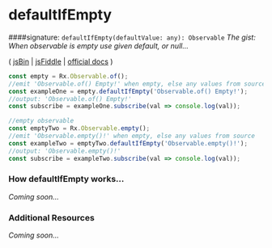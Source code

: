 # defaultIfEmpty
####signature: `defaultIfEmpty(defaultValue: any): Observable`
*The gist: When observable is empty use given default, or null...*

( [jsBin](http://jsbin.com/ricotitasu/1/edit?js,console) | [jsFiddle](https://jsfiddle.net/btroncone/8ex96cov/) | [official docs](http://reactivex.io/rxjs/class/es6/Observable.js~Observable.html#instance-method-defaultIfEmpty) )

```js
const empty = Rx.Observable.of();
//emit 'Observable.of() Empty!' when empty, else any values from source
const exampleOne = empty.defaultIfEmpty('Observable.of() Empty!');
//output: 'Observable.of() Empty!'
const subscribe = exampleOne.subscribe(val => console.log(val));

//empty observable
const emptyTwo = Rx.Observable.empty();
//emit 'Observable.empty()!' when empty, else any values from source
const exampleTwo = emptyTwo.defaultIfEmpty('Observable.empty()!');
//output: 'Observable.empty()!'
const subscribe = exampleTwo.subscribe(val => console.log(val));
```

### How defaultIfEmpty works...
*Coming soon...*


### Additional Resources
*Coming soon...*